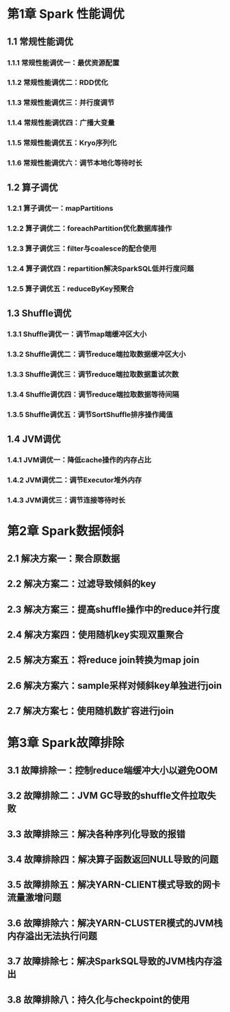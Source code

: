 # 第1章 Spark 性能调优
## 1.1 常规性能调优
### 1.1.1 常规性能调优一：最优资源配置
### 1.1.2 常规性能调优二：RDD优化
### 1.1.3 常规性能调优三：并行度调节
### 1.1.4 常规性能调优四：广播大变量
### 1.1.5 常规性能调优五：Kryo序列化
### 1.1.6 常规性能调优六：调节本地化等待时长
## 1.2 算子调优
### 1.2.1 算子调优一：mapPartitions
### 1.2.2 算子调优二：foreachPartition优化数据库操作
### 1.2.3 算子调优三：filter与coalesce的配合使用
### 1.2.4 算子调优四：repartition解决SparkSQL低并行度问题
### 1.2.5 算子调优五：reduceByKey预聚合
## 1.3 Shuffle调优
### 1.3.1 Shuffle调优一：调节map端缓冲区大小
### 1.3.2 Shuffle调优二：调节reduce端拉取数据缓冲区大小
### 1.3.3 Shuffle调优三：调节reduce端拉取数据重试次数
### 1.3.4 Shuffle调优四：调节reduce端拉取数据等待间隔
### 1.3.5 Shuffle调优五：调节SortShuffle排序操作阈值
## 1.4 JVM调优
### 1.4.1 JVM调优一：降低cache操作的内存占比
### 1.4.2 JVM调优二：调节Executor堆外内存
### 1.4.3 JVM调优三：调节连接等待时长
# 第2章 Spark数据倾斜
## 2.1 解决方案一：聚合原数据
## 2.2 解决方案二：过滤导致倾斜的key
## 2.3 解决方案三：提高shuffle操作中的reduce并行度
## 2.4 解决方案四：使用随机key实现双重聚合
## 2.5 解决方案五：将reduce join转换为map join
## 2.6 解决方案六：sample采样对倾斜key单独进行join
## 2.7 解决方案七：使用随机数扩容进行join
# 第3章 Spark故障排除
## 3.1 故障排除一：控制reduce端缓冲大小以避免OOM
## 3.2 故障排除二：JVM GC导致的shuffle文件拉取失败
## 3.3 故障排除三：解决各种序列化导致的报错
## 3.4 故障排除四：解决算子函数返回NULL导致的问题
## 3.5 故障排除五：解决YARN-CLIENT模式导致的网卡流量激增问题
## 3.6 故障排除六：解决YARN-CLUSTER模式的JVM栈内存溢出无法执行问题
## 3.7 故障排除七：解决SparkSQL导致的JVM栈内存溢出
## 3.8 故障排除八：持久化与checkpoint的使用
